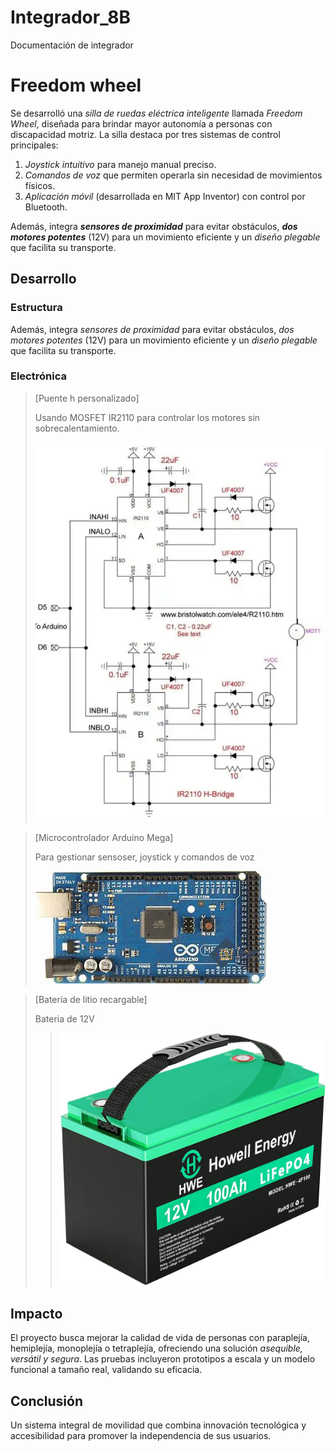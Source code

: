 # Integrador_8B
Documentación de integrador


# Freedom wheel

Se desarrolló una *silla de ruedas eléctrica inteligente* llamada *Freedom Wheel*, diseñada para brindar mayor autonomía a personas con discapacidad motriz. La silla destaca por tres sistemas de control principales:  

1. *Joystick intuitivo* para manejo manual preciso.  
1. *Comandos de voz* que permiten operarla sin necesidad de movimientos físicos.  
1. *Aplicación móvil* (desarrollada en MIT App Inventor) con control por Bluetooth.  


Además, integra ***sensores de proximidad*** para evitar obstáculos, ***dos motores potentes*** (12V) para un movimiento eficiente y un *diseño plegable* que facilita su transporte. 


## Desarrollo

### Estructura

Además, integra *sensores de proximidad* para evitar obstáculos, *dos motores potentes* (12V) para un movimiento eficiente y un *diseño plegable* que facilita su transporte.  

### Electrónica

>[Puente h personalizado]
>
>Usando MOSFET IR2110 para controlar los motores sin sobrecalentamiento.
>
>![PuenteH personalizado](https://github.com/RockTheRoses/Integrador_8B/blob/main/PuenteH.jpg)

>[Microcontrolador Arduino Mega]
>
>Para gestionar sensoser, joystick y comandos de voz
>
>![Microcontrolador Arduino Mega](https://github.com/RockTheRoses/Integrador_8B/blob/main/ArduinoMega.jpeg)

>[Batería de litio recargable]
>
>Bateria de 12V
>
>>![Batería](https://github.com/RockTheRoses/Integrador_8B/blob/main/Bateria12v.jpg)



## Impacto

El proyecto busca mejorar la calidad de vida de personas con paraplejía, hemiplejía, monoplejía o tetraplejía, ofreciendo una solución *asequible, versátil y segura*. Las pruebas incluyeron prototipos a escala y un modelo funcional a tamaño real, validando su eficacia.  


## Conclusión

Un sistema integral de movilidad que combina innovación tecnológica y accesibilidad para promover la independencia de sus usuarios.
